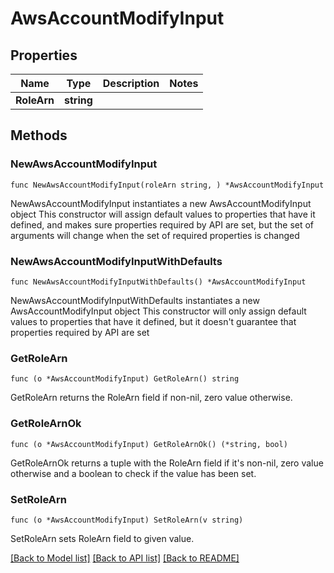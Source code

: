 # AwsAccountModifyInput

## Properties

Name | Type | Description | Notes
------------ | ------------- | ------------- | -------------
**RoleArn** | **string** |  | 

## Methods

### NewAwsAccountModifyInput

`func NewAwsAccountModifyInput(roleArn string, ) *AwsAccountModifyInput`

NewAwsAccountModifyInput instantiates a new AwsAccountModifyInput object
This constructor will assign default values to properties that have it defined,
and makes sure properties required by API are set, but the set of arguments
will change when the set of required properties is changed

### NewAwsAccountModifyInputWithDefaults

`func NewAwsAccountModifyInputWithDefaults() *AwsAccountModifyInput`

NewAwsAccountModifyInputWithDefaults instantiates a new AwsAccountModifyInput object
This constructor will only assign default values to properties that have it defined,
but it doesn't guarantee that properties required by API are set

### GetRoleArn

`func (o *AwsAccountModifyInput) GetRoleArn() string`

GetRoleArn returns the RoleArn field if non-nil, zero value otherwise.

### GetRoleArnOk

`func (o *AwsAccountModifyInput) GetRoleArnOk() (*string, bool)`

GetRoleArnOk returns a tuple with the RoleArn field if it's non-nil, zero value otherwise
and a boolean to check if the value has been set.

### SetRoleArn

`func (o *AwsAccountModifyInput) SetRoleArn(v string)`

SetRoleArn sets RoleArn field to given value.



[[Back to Model list]](../README.md#documentation-for-models) [[Back to API list]](../README.md#documentation-for-api-endpoints) [[Back to README]](../README.md)


